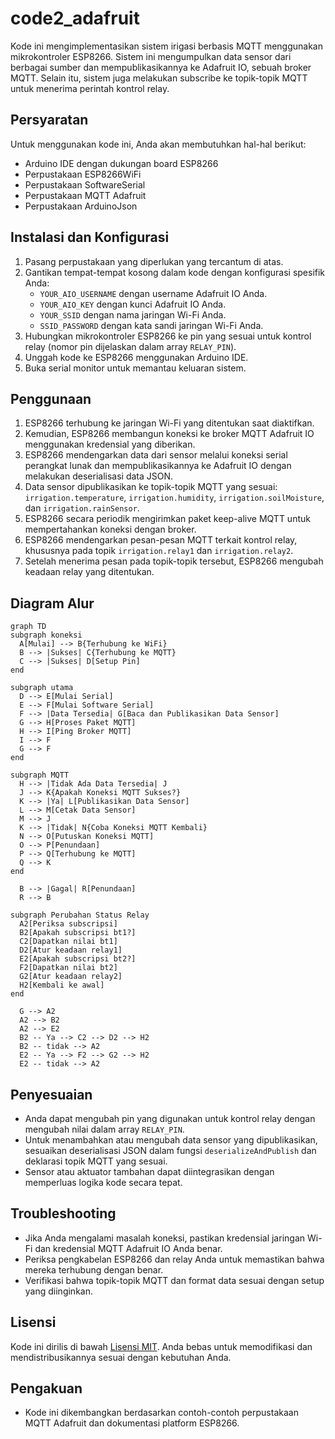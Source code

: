 # code2_adafruit

Kode ini mengimplementasikan sistem irigasi berbasis MQTT menggunakan mikrokontroler ESP8266. Sistem ini mengumpulkan data sensor dari berbagai sumber dan mempublikasikannya ke Adafruit IO, sebuah broker MQTT. Selain itu, sistem juga melakukan subscribe ke topik-topik MQTT untuk menerima perintah kontrol relay.

## Persyaratan
Untuk menggunakan kode ini, Anda akan membutuhkan hal-hal berikut:

- Arduino IDE dengan dukungan board ESP8266
- Perpustakaan ESP8266WiFi
- Perpustakaan SoftwareSerial
- Perpustakaan MQTT Adafruit
- Perpustakaan ArduinoJson

## Instalasi dan Konfigurasi
1. Pasang perpustakaan yang diperlukan yang tercantum di atas.
2. Gantikan tempat-tempat kosong dalam kode dengan konfigurasi spesifik Anda:
   - `YOUR_AIO_USERNAME` dengan username Adafruit IO Anda.
   - `YOUR_AIO_KEY` dengan kunci Adafruit IO Anda.
   - `YOUR_SSID` dengan nama jaringan Wi-Fi Anda.
   - `SSID_PASSWORD` dengan kata sandi jaringan Wi-Fi Anda.
3. Hubungkan mikrokontroler ESP8266 ke pin yang sesuai untuk kontrol relay (nomor pin dijelaskan dalam array `RELAY_PIN`).
4. Unggah kode ke ESP8266 menggunakan Arduino IDE.
5. Buka serial monitor untuk memantau keluaran sistem.

## Penggunaan
1. ESP8266 terhubung ke jaringan Wi-Fi yang ditentukan saat diaktifkan.
2. Kemudian, ESP8266 membangun koneksi ke broker MQTT Adafruit IO menggunakan kredensial yang diberikan.
3. ESP8266 mendengarkan data dari sensor melalui koneksi serial perangkat lunak dan mempublikasikannya ke Adafruit IO dengan melakukan deserialisasi data JSON.
4. Data sensor dipublikasikan ke topik-topik MQTT yang sesuai: `irrigation.temperature`, `irrigation.humidity`, `irrigation.soilMoisture`, dan `irrigation.rainSensor`.
5. ESP8266 secara periodik mengirimkan paket keep-alive MQTT untuk mempertahankan koneksi dengan broker.
6. ESP8266 mendengarkan pesan-pesan MQTT terkait kontrol relay, khususnya pada topik `irrigation.relay1` dan `irrigation.relay2`.
7. Setelah menerima pesan pada topik-topik tersebut, ESP8266 mengubah keadaan relay yang ditentukan.

## Diagram Alur
```mermaid
graph TD
subgraph koneksi
  A[Mulai] --> B{Terhubung ke WiFi}
  B --> |Sukses| C{Terhubung ke MQTT}
  C --> |Sukses| D[Setup Pin]
end

subgraph utama
  D --> E[Mulai Serial]
  E --> F[Mulai Software Serial]
  F --> |Data Tersedia| G[Baca dan Publikasikan Data Sensor]
  G --> H[Proses Paket MQTT]
  H --> I[Ping Broker MQTT]
  I --> F
  G --> F
end

subgraph MQTT
  H --> |Tidak Ada Data Tersedia| J
  J --> K{Apakah Koneksi MQTT Sukses?}
  K --> |Ya| L[Publikasikan Data Sensor]
  L --> M[Cetak Data Sensor]
  M --> J
  K --> |Tidak| N{Coba Koneksi MQTT Kembali}
  N --> O[Putuskan Koneksi MQTT]
  O --> P[Penundaan]
  P --> Q[Terhubung ke MQTT]
  Q --> K
end

  B --> |Gagal| R[Penundaan]
  R --> B

subgraph Perubahan Status Relay
  A2[Periksa subscripsi]
  B2[Apakah subscripsi bt1?]
  C2[Dapatkan nilai bt1]
  D2[Atur keadaan relay1]
  E2[Apakah subscripsi bt2?]
  F2[Dapatkan nilai bt2]
  G2[Atur keadaan relay2]
  H2[Kembali ke awal]
end

  G --> A2
  A2 --> B2
  A2 --> E2
  B2 -- Ya --> C2 --> D2 --> H2
  B2 -- tidak --> A2
  E2 -- Ya --> F2 --> G2 --> H2
  E2 -- tidak --> A2
```

## Penyesuaian
- Anda dapat mengubah pin yang digunakan untuk kontrol relay dengan mengubah nilai dalam array `RELAY_PIN`.
- Untuk menambahkan atau mengubah data sensor yang dipublikasikan, sesuaikan deserialisasi JSON dalam fungsi `deserializeAndPublish` dan deklarasi topik MQTT yang sesuai.
- Sensor atau aktuator tambahan dapat diintegrasikan dengan memperluas logika kode secara tepat.

## Troubleshooting
- Jika Anda mengalami masalah koneksi, pastikan kredensial jaringan Wi-Fi dan kredensial MQTT Adafruit IO Anda benar.
- Periksa pengkabelan ESP8266 dan relay Anda untuk memastikan bahwa mereka terhubung dengan benar.
- Verifikasi bahwa topik-topik MQTT dan format data sesuai dengan setup yang diinginkan.

## Lisensi
Kode ini dirilis di bawah [Lisensi MIT](https://opensource.org/licenses/MIT). Anda bebas untuk memodifikasi dan mendistribusikannya sesuai dengan kebutuhan Anda.

## Pengakuan
- Kode ini dikembangkan berdasarkan contoh-contoh perpustakaan MQTT Adafruit dan dokumentasi platform ESP8266.
  
